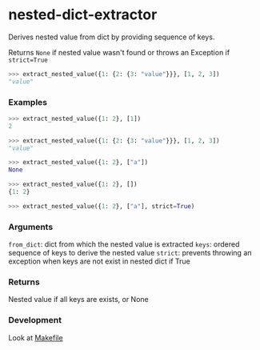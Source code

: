 # nested-dict-extractor
Derives nested value from dict by providing sequence of keys.

Returns `None` if nested value wasn't found or throws an Exception if `strict=True`

```python
>>> extract_nested_value({1: {2: {3: "value"}}}, [1, 2, 3])
"value"
```

### Examples
```python
>>> extract_nested_value({1: 2}, [1])
2

>>> extract_nested_value({1: {2: {3: "value"}}}, [1, 2, 3])
"value"

>>> extract_nested_value({1: 2}, ["a"])
None

>>> extract_nested_value({1: 2}, [])
{1: 2}

>>> extract_nested_value({1: 2}, ["a"], strict=True)

```

### Arguments
`from_dict`: dict from which the nested value is extracted
`keys`: ordered sequence of keys to derive the nested value
`strict`: prevents throwing an exception when keys are not exist in nested dict if True

### Returns
Nested value if all keys are exists, or None

### Development
Look at [Makefile](./Makefile)
